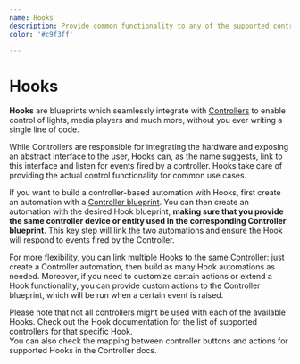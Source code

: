 ```yaml
---
name: Hooks
description: Provide common functionality to any of the supported controllers. Build controller-based automations for media players, lights and much more in just a few clicks.
color: '#c9f3ff'

---
```

# Hooks

**Hooks** are blueprints which seamlessly integrate with [Controllers](controllers) to enable control of lights, media players and much more, without you ever writing a single line of code.

While Controllers are responsible for integrating the hardware and exposing an abstract interface to the user, Hooks can, as the name suggests, link to this interface and listen for events fired by a controller. Hooks take care of providing the actual control functionality for common use cases.

If you want to build a controller-based automation with Hooks, first create an automation with a [Controller blueprint](controllers). You can then create an automation with the desired Hook blueprint, **making sure that you provide the same controller device or entity used in the corresponding Controller blueprint**. This key step will link the two automations and ensure the Hook will respond to events fired by the Controller.

For more flexibility, you can link multiple Hooks to the same Controller: just create a Controller automation, then build as many Hook automations as needed. Moreover, if you need to customize certain actions or extend a Hook functionality, you can provide custom actions to the Controller blueprint, which will be run when a certain event is raised.

Please note that not all controllers might be used with each of the available Hooks. Check out the Hook documentation for the list of supported controllers for that specific Hook.  
You can also check the mapping between controller buttons and actions for supported Hooks in the Controller docs.
